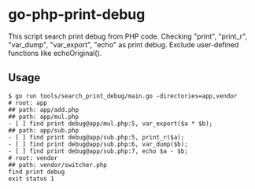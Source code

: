 # go-php-print-debug
This script search print debug from PHP code.
Checking "print", "print_r", "var_dump", "var_export", "echo" as print debug.
Exclude user-defined functions like echoOriginal().


## Usage
```ShellSession
$ go run tools/search_print_debug/main.go -directories=app,vendor
# root: app
## path: app/add.php
## path: app/mul.php
- [ ] find print debug@app/mul.php:5, var_export($a * $b);
## path: app/sub.php
- [ ] find print debug@app/sub.php:5, print_r($a);
- [ ] find print debug@app/sub.php:6, var_dump($b);
- [ ] find print debug@app/sub.php:7, echo $a - $b;
# root: vendor
## path: vendor/switcher.php
find print debug
exit status 1
```